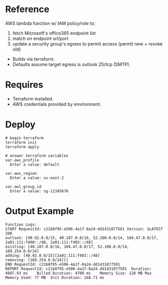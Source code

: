 # Reference
AWS lambda function w/ IAM policy/role to:
1. fetch Microsoft's office365 endpoint list
2. match on endpoint url/port
3. update a security group's egress to permit access (permit new + revoke old)

- Builds via terraform.
- Defaults assume target egress is outlook 25/tcp (SMTP).

# Requires
- Terraform installed.
- AWS credentials provided by environment.

# Deploy
```
# begin terraform
terraform init
terraform apply

# answer terraform variables
var.aws_profile
  Enter a value: default

var.aws_region
  Enter a value: us-east-2

var.owl_group_id
  Enter a value: sg-12345678
```

# Output Example
```
Function Logs:
START RequestId: c21b8f95-e506-4a1f-8a24-dd1431877501 Version: $LATEST
200
outlook: [40.92.0.0/15, 40.107.0.0/16, 52.100.0.0/14, 104.47.0.0/17, 2a01:111:f400::/48, 2a01:111:f403::/48]
existing: [40.107.0.0/16, 104.47.0.0/17, 52.100.0.0/14, 169.254.0.0/24]
adding: [40.92.0.0/15][2a01:111:f403::/48]
removing: [169.254.0.0/24][]
END RequestId: c21b8f95-e506-4a1f-8a24-dd1431877501
REPORT RequestId: c21b8f95-e506-4a1f-8a24-dd1431877501	Duration: 4607.93 ms	Billed Duration: 4700 ms	Memory Size: 128 MB	Max Memory Used: 77 MB	Init Duration: 168.71 ms	
```
